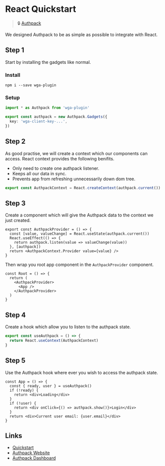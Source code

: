 # React Quickstart

> 🔒 [Authpack](https://authpack.io)

We designed Authpack to be as simple as possible to integrate with React.

## Step 1

Start by installing the gadgets like normal.

### Install

```shell
npm i --save wga-plugin
```

### Setup

```ts
import * as Authpack from 'wga-plugin'

export const authpack = new Authpack.Gadgets({
  key: 'wga-client-key-...',
})
```

## Step 2

As good practise, we will create a context which our components can access. React context provides the following benifits.

- Only need to create one authpack listener.
- Keeps all our data in sync.
- Prevents app from refreshing unnecessarily down dom tree.

```ts
export const AuthpackContext = React.createContext(authpack.current())
```

## Step 3

Create a component which will give the Authpack data to the context we just created.

```tsx
export const AuthpackProvider = () => {
  const [value, valueChange] = React.useState(authpack.current())
  React.useEffect(() => {
    return authpack.listen(value => valueChange(value))
  }, [authpack])
  return <AuthpackContext.Provider value={value} />
}
```

Then wrap you root app component in the `AuthpackProvider` component.

```tsx
const Root = () => {
  return (
    <AuthpackProvider>
      <App />
    </AuthpackProvider>
  )
}
```

## Step 4

Create a hook which allow you to listen to the authpack state.

```ts
export const useAuthpack = () => {
  return React.useContext(AuthpackContext)
}
```

## Step 5

Use the Authpack hook where ever you wish to access the authpack state.

```tsx
const App = () => {
  const { ready, user } = useAuthpack()
  if (!ready) {
    return <div>Loading</div>
  }
  if (!user) {
    return <div onClick={() => authpack.show()}>Login</div>
  }
  return <div>Current user email: {user.email}</div>
}
```

## Links

- [Quickstart](https://github.com/jackrobertscott/authpack)
- [Authpack Website](https://authpack.io)
- [Authpack Dashboard](https://v1.authpack.io)